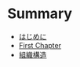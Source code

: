 # Summary

* [はじめに](README.md)
* [First Chapter](chapter1.md)
* [組織構造](ORGANIZATION.md/organization.md)


